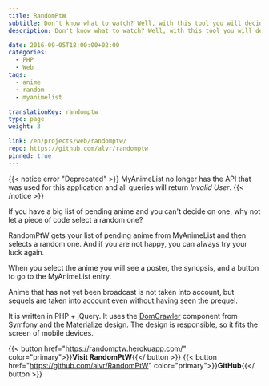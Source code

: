 ```yaml
---
title: RandomPtW
subtitle: Don't know what to watch? Well, with this tool you will decide for you
description: Don't know what to watch? Well, with this tool you will decide for you.

date: 2016-09-05T18:00:00+02:00
categories: 
  - PHP
  - Web
tags: 
  - anime
  - random
  - myanimelist

translationKey: randomptw
type: page
weight: 3

link: /en/projects/web/randomptw/
repo: https://github.com/alvr/randomptw
pinned: true
---
```

{{< notice error "Deprecated" >}}
MyAnimeList no longer has the API that was used for this application and all queries will return *Invalid User*.
{{< /notice >}}

If you have a big list of pending anime and you can't decide on one, why not let a piece of code select a random one?

RandomPtW gets your list of pending anime from MyAnimeList and then selects a random one. And if you are not happy, you can always try your luck again.

When you select the anime you will see a poster, the synopsis, and a button to go to the MyAnimeList entry.

Anime that has not yet been broadcast is not taken into account, but sequels are taken into account even without having seen the prequel.

It is written in PHP + jQuery. It uses the [DomCrawler](http://symfony.com/doc/current/components/dom_crawler.html) component from Symfony and the [Materialize](https://getmdl.io/) design. The design is responsible, so it fits the screen of mobile devices.

{{< button href="https://randomptw.herokuapp.com/" color="primary">}}**Visit RandomPtW**{{</ button >}}
{{< button href="https://github.com/alvr/RandomPtW" color="primary">}}**GitHub**{{</ button >}}
